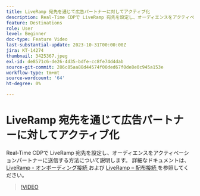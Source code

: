 ```yaml
---
title: LiveRamp 宛先を通じて広告パートナーに対してアクティブ化
description: Real-Time CDPで LiveRamp 宛先を設定し、オーディエンスをアクティベーションパートナーに送信する方法について説明します。
feature: Destinations
role: User
level: Beginner
doc-type: Feature Video
last-substantial-update: 2023-10-31T00:00:00Z
jira: KT-14274
thumbnail: 3425367.jpeg
exl-id: de8571c6-de26-4d35-bdfe-cc8fe74d4dab
source-git-commit: 286c85aa88d44574f00ded67f0de8e0c945a153e
workflow-type: tm+mt
source-wordcount: '64'
ht-degree: 0%

---
```


# LiveRamp 宛先を通じて広告パートナーに対してアクティブ化

Real-Time CDPで LiveRamp 宛先を設定し、オーディエンスをアクティベーションパートナーに送信する方法について説明します。 詳細なドキュメントは、[LiveRamp - オンボーディング接続 ](https://experienceleague.adobe.com/docs/experience-platform/destinations/catalog/advertising/liveramp-onboarding.html?lang=ja) および [LiveRamp – 配布接続 ](https://experienceleague.adobe.com/docs/experience-platform/destinations/catalog/advertising/liveramp-distribution.html?lang=ja) を参照してください。

>[!VIDEO](https://video.tv.adobe.com/v/3452655/?learn=on&enablevpops&captions=jpn)
